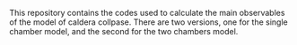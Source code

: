 This repository contains the codes used to calculate the main observables of the model of caldera collpase. There are two versions, one for the single chamber model, and the second for the two chambers model.
 
